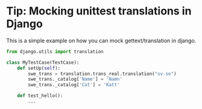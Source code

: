 # Tip: Mocking unittest translations in Django

This is a simple example on how you can mock gettext/translation in django.

```python
from django.utils import translation

class MyTestCase(TestCase):
    def setUp(self):
        swe_trans = translation.trans_real.translation("sv-se")
        swe_trans._catalog['Name'] = 'Namn'
        swe_trans._catalog['Cat'] = 'Katt'

    def test_hello():
        ...
```
